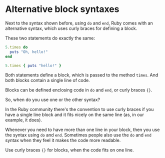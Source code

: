 # Alternative block syntaxes

Next to the syntax shown before, using `do` and `end`, Ruby comes with an
alternative syntax, which uses curly braces for defining a block.

These two statements do exactly the same:

```ruby
5.times do
  puts "Oh, hello!"
end

5.times { puts "hello!" }
```

Both statements define a block, which is passed to the method `times`. And
both blocks contain a single line of code.

<p class="hint">
Blocks can be defined enclosing code in <code>do</code> and <code>end</code>,
or curly braces <code>{}</code>.
</p>

So, when do you use one or the other syntax?

In the Ruby community there's the convention to use curly braces if you have a
single line block and it fits nicely on the same line (as, in our example, it
does).

Whenever you need to have more than one line in your block, then you use the
syntax using `do` and `end`. Sometimes people also use the `do` and `end`
syntax when they feel it makes the code more readable.

<p class="hint">
Use curly braces <code>{}</code> for blocks, when the code fits on one line.
</p>

